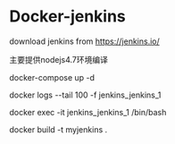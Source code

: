 # Docker-jenkins

download jenkins from https://jenkins.io/

主要提供nodejs4.7环境编译


docker-compose up -d

docker logs --tail 100 -f jenkins_jenkins_1

docker exec -it jenkins_jenkins_1 /bin/bash

docker build -t myjenkins .



